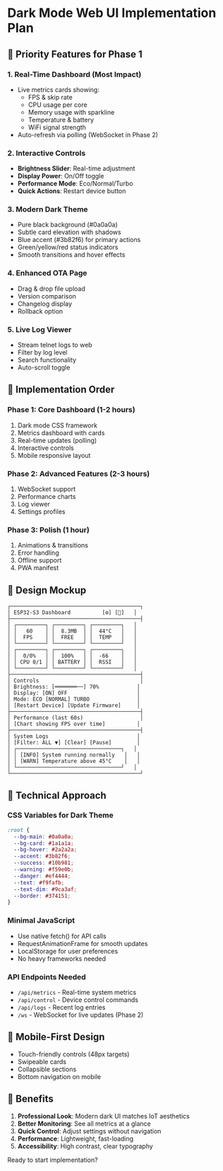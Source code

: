 # Dark Mode Web UI Implementation Plan

## 🎯 Priority Features for Phase 1

### 1. **Real-Time Dashboard** (Most Impact)
- Live metrics cards showing:
  - FPS & skip rate
  - CPU usage per core
  - Memory usage with sparkline
  - Temperature & battery
  - WiFi signal strength
- Auto-refresh via polling (WebSocket in Phase 2)

### 2. **Interactive Controls**
- **Brightness Slider**: Real-time adjustment
- **Display Power**: On/Off toggle
- **Performance Mode**: Eco/Normal/Turbo
- **Quick Actions**: Restart device button

### 3. **Modern Dark Theme**
- Pure black background (#0a0a0a)
- Subtle card elevation with shadows
- Blue accent (#3b82f6) for primary actions
- Green/yellow/red status indicators
- Smooth transitions and hover effects

### 4. **Enhanced OTA Page**
- Drag & drop file upload
- Version comparison
- Changelog display
- Rollback option

### 5. **Live Log Viewer**
- Stream telnet logs to web
- Filter by log level
- Search functionality
- Auto-scroll toggle

## 🚀 Implementation Order

### Phase 1: Core Dashboard (1-2 hours)
1. Dark mode CSS framework
2. Metrics dashboard with cards
3. Real-time updates (polling)
4. Interactive controls
5. Mobile responsive layout

### Phase 2: Advanced Features (2-3 hours)
1. WebSocket support
2. Performance charts
3. Log viewer
4. Settings profiles

### Phase 3: Polish (1 hour)
1. Animations & transitions
2. Error handling
3. Offline support
4. PWA manifest

## 🎨 Design Mockup

```
┌─────────────────────────────────────────┐
│ ESP32-S3 Dashboard          [⚙️] [🔄]   │
├─────────────────────────────────────────┤
│ ┌─────────┐ ┌─────────┐ ┌─────────┐   │
│ │   60    │ │  8.3MB  │ │  44°C   │   │
│ │  FPS    │ │  FREE   │ │  TEMP   │   │
│ └─────────┘ └─────────┘ └─────────┘   │
│ ┌─────────┐ ┌─────────┐ ┌─────────┐   │
│ │  0/0%   │ │  100%   │ │  -66    │   │
│ │ CPU 0/1 │ │ BATTERY │ │  RSSI   │   │
│ └─────────┘ └─────────┘ └─────────┘   │
├─────────────────────────────────────────┤
│ Controls                                │
│ Brightness: [═══════──] 70%            │
│ Display: [ON] OFF                      │
│ Mode: ECO [NORMAL] TURBO               │
│ [Restart Device] [Update Firmware]     │
├─────────────────────────────────────────┤
│ Performance (last 60s)                  │
│ [Chart showing FPS over time]          │
├─────────────────────────────────────────┤
│ System Logs                            │
│ [Filter: ALL ▼] [Clear] [Pause]        │
│ ┌─────────────────────────────────┐   │
│ │ [INFO] System running normally   │   │
│ │ [WARN] Temperature above 45°C    │   │
│ └─────────────────────────────────┘   │
└─────────────────────────────────────────┘
```

## 🔧 Technical Approach

### CSS Variables for Dark Theme
```css
:root {
  --bg-main: #0a0a0a;
  --bg-card: #1a1a1a;
  --bg-hover: #2a2a2a;
  --accent: #3b82f6;
  --success: #10b981;
  --warning: #f59e0b;
  --danger: #ef4444;
  --text: #f9fafb;
  --text-dim: #9ca3af;
  --border: #374151;
}
```

### Minimal JavaScript
- Use native fetch() for API calls
- RequestAnimationFrame for smooth updates
- LocalStorage for user preferences
- No heavy frameworks needed

### API Endpoints Needed
- `/api/metrics` - Real-time system metrics
- `/api/control` - Device control commands
- `/api/logs` - Recent log entries
- `/ws` - WebSocket for live updates (Phase 2)

## 📱 Mobile-First Design
- Touch-friendly controls (48px targets)
- Swipeable cards
- Collapsible sections
- Bottom navigation on mobile

## 🎯 Benefits
1. **Professional Look**: Modern dark UI matches IoT aesthetics
2. **Better Monitoring**: See all metrics at a glance
3. **Quick Control**: Adjust settings without navigation
4. **Performance**: Lightweight, fast-loading
5. **Accessibility**: High contrast, clear typography

Ready to start implementation?